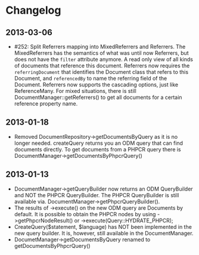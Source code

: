 Changelog
=========

2013-03-06
----------

 * #252: Split Referrers mapping into MixedReferrers and Referrers.
   The MixedReferrers has the semantics of what was until now Referrers, but
   does not have the `filter` attribute anymore. A read only view of all kinds
   of documents that reference this document.
   Referrers now requires the `referringDocument` that identifies the Document
   class that refers to this Document, and `referencedBy` to name the referring
   field of the Document. Referrers now supports the cascading options, just
   like ReferenceMany.
   For mixed situations, there is still DocumentManager::getReferrers() to get
   all documents for a certain reference property name.

2013-01-18
----------

 * Removed DocumentRepository->getDocumentsByQuery as it is no longer needed.
   createQuery returns you an ODM query that can find documents directly.
   To get documents from a PHPCR query there is DocumentManager->getDocumentsByPhpcrQuery()

2013-01-13
----------

 * DocumentManager->getQueryBuilder now returns an ODM QueryBuilder and
   NOT the PHPCR QueryBuilder. The PHPCR QueryBuilder is still available via.
   DocumentManager->getPhpcrQueryBuilder().
 * The results of ->execute() on the new ODM query are Documents by default.
   It is possible to obtain the PHPCR nodes by using ->getPhpcrNodeResult() or
   ->execute(Query::HYDRATE_PHPCR);
 * CreateQuery($statement, $language) has NOT been implemented in the new query builder.
   It is, however, still available in the DocumentManager.
 * DocumetManager->getDocumentsByQuery renamed to getDocumentsByPhpcrQuery()
